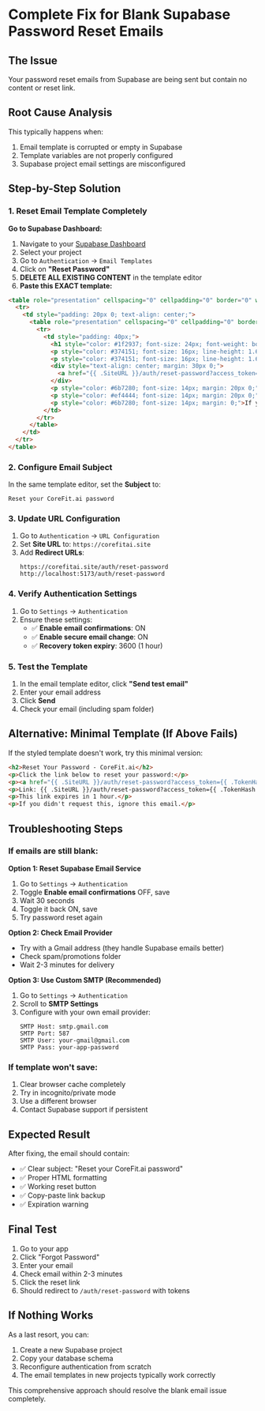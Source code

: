 # Complete Fix for Blank Supabase Password Reset Emails

## The Issue
Your password reset emails from Supabase are being sent but contain no content or reset link.

## Root Cause Analysis
This typically happens when:
1. Email template is corrupted or empty in Supabase
2. Template variables are not properly configured
3. Supabase project email settings are misconfigured

## Step-by-Step Solution

### 1. Reset Email Template Completely

**Go to Supabase Dashboard:**
1. Navigate to your [Supabase Dashboard](https://supabase.com/dashboard)
2. Select your project
3. Go to `Authentication` → `Email Templates`
4. Click on **"Reset Password"**
5. **DELETE ALL EXISTING CONTENT** in the template editor
6. **Paste this EXACT template:**

```html
<table role="presentation" cellspacing="0" cellpadding="0" border="0" width="100%" style="margin: 0; padding: 0;">
  <tr>
    <td style="padding: 20px 0; text-align: center;">
      <table role="presentation" cellspacing="0" cellpadding="0" border="0" style="margin: 0 auto; max-width: 600px; background-color: #ffffff; border-radius: 8px; box-shadow: 0 2px 4px rgba(0,0,0,0.1);">
        <tr>
          <td style="padding: 40px;">
            <h1 style="color: #1f2937; font-size: 24px; font-weight: bold; text-align: center; margin: 0 0 20px 0;">Reset Your Password</h1>
            <p style="color: #374151; font-size: 16px; line-height: 1.6; margin: 0 0 20px 0;">Hi there,</p>
            <p style="color: #374151; font-size: 16px; line-height: 1.6; margin: 0 0 30px 0;">You requested to reset your password for your CoreFit.ai account. Click the button below to create a new password:</p>
            <div style="text-align: center; margin: 30px 0;">
              <a href="{{ .SiteURL }}/auth/reset-password?access_token={{ .TokenHash }}&refresh_token={{ .RefreshTokenHash }}&type=recovery" style="background: linear-gradient(135deg, #3b82f6 0%, #10b981 100%); color: white; text-decoration: none; padding: 16px 32px; border-radius: 8px; font-weight: 600; font-size: 16px; display: inline-block;">Reset My Password</a>
            </div>
            <p style="color: #6b7280; font-size: 14px; margin: 20px 0;">Or copy this link: {{ .SiteURL }}/auth/reset-password?access_token={{ .TokenHash }}&refresh_token={{ .RefreshTokenHash }}&type=recovery</p>
            <p style="color: #ef4444; font-size: 14px; margin: 20px 0;"><strong>This link expires in 1 hour.</strong></p>
            <p style="color: #6b7280; font-size: 14px; margin: 0;">If you didn't request this, ignore this email.</p>
          </td>
        </tr>
      </table>
    </td>
  </tr>
</table>
```

### 2. Configure Email Subject
In the same template editor, set the **Subject** to:
```
Reset your CoreFit.ai password
```

### 3. Update URL Configuration
1. Go to `Authentication` → `URL Configuration`
2. Set **Site URL** to: `https://corefitai.site`
3. Add **Redirect URLs**:
   ```
   https://corefitai.site/auth/reset-password
   http://localhost:5173/auth/reset-password
   ```

### 4. Verify Authentication Settings
1. Go to `Settings` → `Authentication`
2. Ensure these settings:
   - ✅ **Enable email confirmations**: ON
   - ✅ **Enable secure email change**: ON
   - ✅ **Recovery token expiry**: 3600 (1 hour)

### 5. Test the Template
1. In the email template editor, click **"Send test email"**
2. Enter your email address
3. Click **Send**
4. Check your email (including spam folder)

## Alternative: Minimal Template (If Above Fails)

If the styled template doesn't work, try this minimal version:

```html
<h2>Reset Your Password - CoreFit.ai</h2>
<p>Click the link below to reset your password:</p>
<p><a href="{{ .SiteURL }}/auth/reset-password?access_token={{ .TokenHash }}&refresh_token={{ .RefreshTokenHash }}&type=recovery">Reset Password</a></p>
<p>Link: {{ .SiteURL }}/auth/reset-password?access_token={{ .TokenHash }}&refresh_token={{ .RefreshTokenHash }}&type=recovery</p>
<p>This link expires in 1 hour.</p>
<p>If you didn't request this, ignore this email.</p>
```

## Troubleshooting Steps

### If emails are still blank:

**Option 1: Reset Supabase Email Service**
1. Go to `Settings` → `Authentication`
2. Toggle **Enable email confirmations** OFF, save
3. Wait 30 seconds
4. Toggle it back ON, save
5. Try password reset again

**Option 2: Check Email Provider**
- Try with a Gmail address (they handle Supabase emails better)
- Check spam/promotions folder
- Wait 2-3 minutes for delivery

**Option 3: Use Custom SMTP (Recommended)**
1. Go to `Settings` → `Authentication`
2. Scroll to **SMTP Settings**
3. Configure with your own email provider:
   ```
   SMTP Host: smtp.gmail.com
   SMTP Port: 587
   SMTP User: your-gmail@gmail.com
   SMTP Pass: your-app-password
   ```

### If template won't save:
1. Clear browser cache completely
2. Try in incognito/private mode
3. Use a different browser
4. Contact Supabase support if persistent

## Expected Result
After fixing, the email should contain:
- ✅ Clear subject: "Reset your CoreFit.ai password"
- ✅ Proper HTML formatting
- ✅ Working reset button
- ✅ Copy-paste link backup
- ✅ Expiration warning

## Final Test
1. Go to your app
2. Click "Forgot Password"
3. Enter your email
4. Check email within 2-3 minutes
5. Click the reset link
6. Should redirect to `/auth/reset-password` with tokens

## If Nothing Works
As a last resort, you can:
1. Create a new Supabase project
2. Copy your database schema
3. Reconfigure authentication from scratch
4. The email templates in new projects typically work correctly

This comprehensive approach should resolve the blank email issue completely.